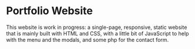 # Portfolio Website

This website is work in progress: a single-page, responsive, static website that is mainly built with HTML and CSS, with a little bit of JavaScript to help with the menu and the modals, and some php for the contact form.